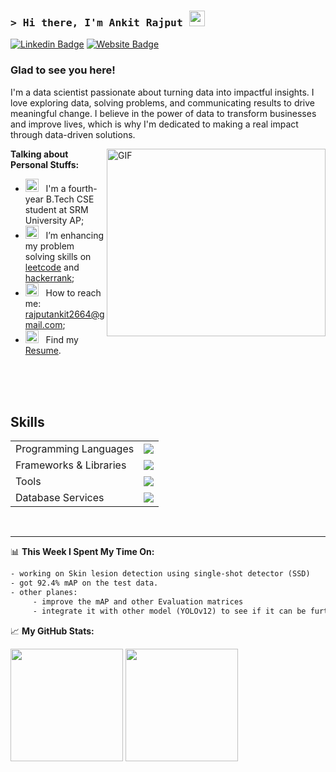 ### <samp>&gt; Hi there, I'm Ankit Rajput</a> <img src="https://media.giphy.com/media/hvRJCLFzcasrR4ia7z/giphy.gif" width="25"> </samp>

[![Linkedin Badge](https://img.shields.io/badge/-LinkedIn-0e76a8?style=flat-square&logo=Linkedin&logoColor=white)](https://www.linkedin.com/in/ankitrajput012/)
[![Website Badge](https://img.shields.io/badge/Website-3b5998?style=flat-square&logo=google-chrome&logoColor=white)]()
<!-- 
[![Twitter Badge](https://img.shields.io/badge/-Twitter-00acee?style=flat-square&logo=Twitter&logoColor=white)]()
[![Instagram Badge](https://img.shields.io/badge/-Instagram-e4405f?style=flat-square&logo=Instagram&logoColor=white)]()
[![Medium Badge](https://img.shields.io/badge/medium-%2312100E.svg?&style=for-square&logo=medium&logoColor=white)]()
[![Telegram Badge](https://img.shields.io/badge/-Telegram-0088cc?style=flat-square&logo=Telegram&logoColor=white)]() 
-->

### Glad to see you here!

I'm a data scientist passionate about turning data into impactful insights. I love exploring data, solving problems, and communicating results to drive meaningful change.
 I believe in the power of data to transform businesses and improve lives, which is why I'm dedicated to making a real impact through data-driven solutions.

<img align="right" alt="GIF" src="https://github.com/Gapur/Gapur/blob/main/assets/coding.gif?raw=true" width="350" height="300" />
  

**Talking about Personal Stuffs:**

- <img src="https://github.com/Gapur/Gapur/blob/main/assets/developer.gif?raw=true" width="21" />&nbsp;&nbsp; I'm a fourth-year B.Tech CSE student at SRM University AP;
- <img src="https://github.com/Gapur/Gapur/blob/main/assets/lightning.gif?raw=true" width="21" />&nbsp;&nbsp; I’m enhancing my problem solving skills on [leetcode](https://leetcode.com/u/ankit_rajput01/) and [hackerrank](https://www.hackerrank.com/profile/AP21110010918);
- <img src="https://github.com/Gapur/Gapur/blob/main/assets/letterbox.gif?raw=true" width="21" />&nbsp;&nbsp; How to reach me: rajputankit2664@gmail.com;
- <img src="https://github.com/Gapur/Gapur/blob/main/assets/doc.gif?raw=true" width="21" />&nbsp;&nbsp; Find my [Resume](https://drive.google.com/file/d/1Z729s_tMdLGpVwIbgYln3ga5tV2WBKhv/view?usp=sharing).

</br></br></br>

<h2>Skills</h2>
<table>
    <tr>
        <td>Programming Languages</td>
        <td><img src="https://skillicons.dev/icons?i=python,r,mysql,java,c,javascript,html,css" /></td>
    </tr>
    <tr>
        <td>Frameworks & Libraries</td>
        <td><img src="https://skillicons.dev/icons?i=mysql,flask,bootstrap"><br></td>
    </tr>
    <tr>
        <td>Tools</td>
        <td><img src="https://skillicons.dev/icons?i=vscode,github,git"></td>
    </tr>
    <tr>
        <td>Database Services</td>
        <td><img src="https://skillicons.dev/icons?i=mysql,mongodb"></td>
    </tr>
</table>

<br/>
<hr/>

📊 **This Week I Spent My Time On:**
<!--START_SECTION:waka-->

```txt
- working on Skin lesion detection using single-shot detector (SSD)
- got 92.4% mAP on the test data.
- other planes:
     - improve the mAP and other Evaluation matrices
     - integrate it with other model (YOLOv12) to see if it can be further improved.

```

<!--END_SECTION:waka-->


📈 **My GitHub Stats:**

<p>
  <img height="180em" src="https://github-readme-stats.vercel.app/api?username=r-ajputankit&show_icons=true&hide_border=true&&count_private=true&include_all_commits=true" />
  <img height="180em" src="https://github-readme-stats.vercel.app/api/top-langs/?username=r-ajputankit&exclude_repo=KNN-Image-Classification&show_icons=true&hide_border=true&layout=compact&langs_count=8"/>
</p>
